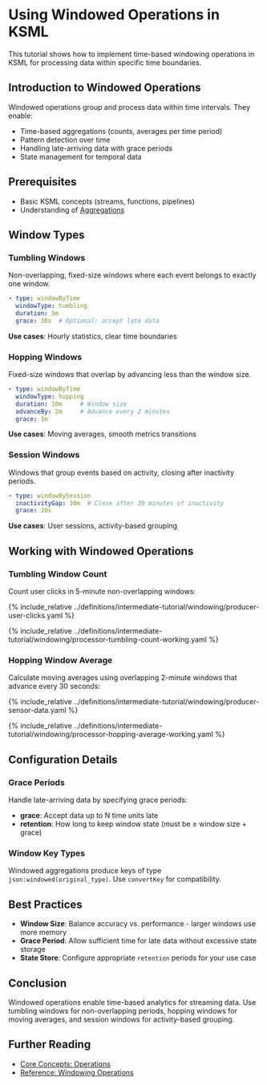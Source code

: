 # Using Windowed Operations in KSML

This tutorial shows how to implement time-based windowing operations in KSML for processing data within specific time boundaries.

## Introduction to Windowed Operations

Windowed operations group and process data within time intervals. They enable:
- Time-based aggregations (counts, averages per time period)
- Pattern detection over time
- Handling late-arriving data with grace periods
- State management for temporal data

## Prerequisites

- Basic KSML concepts (streams, functions, pipelines)
- Understanding of [Aggregations](aggregations.md)

## Window Types

### Tumbling Windows
Non-overlapping, fixed-size windows where each event belongs to exactly one window.

```yaml
- type: windowByTime
  windowType: tumbling
  duration: 5m
  grace: 30s  # Optional: accept late data
```

**Use cases**: Hourly statistics, clear time boundaries

### Hopping Windows  
Fixed-size windows that overlap by advancing less than the window size.

```yaml
- type: windowByTime
  windowType: hopping
  duration: 10m     # Window size
  advanceBy: 2m     # Advance every 2 minutes 
  grace: 1m
```

**Use cases**: Moving averages, smooth metrics transitions

### Session Windows
Windows that group events based on activity, closing after inactivity periods.

```yaml
- type: windowBySession
  inactivityGap: 30m  # Close after 30 minutes of inactivity
  grace: 10s
```

**Use cases**: User sessions, activity-based grouping

## Working with Windowed Operations

### Tumbling Window Count

Count user clicks in 5-minute non-overlapping windows:

{% include_relative ../definitions/intermediate-tutorial/windowing/producer-user-clicks.yaml %}

{% include_relative ../definitions/intermediate-tutorial/windowing/processor-tumbling-count-working.yaml %}

### Hopping Window Average

Calculate moving averages using overlapping 2-minute windows that advance every 30 seconds:

{% include_relative ../definitions/intermediate-tutorial/windowing/producer-sensor-data.yaml %}

{% include_relative ../definitions/intermediate-tutorial/windowing/processor-hopping-average-working.yaml %}

## Configuration Details

### Grace Periods
Handle late-arriving data by specifying grace periods:
- **grace**: Accept data up to N time units late
- **retention**: How long to keep window state (must be ≥ window size + grace)

### Window Key Types
Windowed aggregations produce keys of type `json:windowed(original_type)`. Use `convertKey` for compatibility.

## Best Practices

- **Window Size**: Balance accuracy vs. performance - larger windows use more memory
- **Grace Period**: Allow sufficient time for late data without excessive state storage
- **State Store**: Configure appropriate `retention` periods for your use case

## Conclusion

Windowed operations enable time-based analytics for streaming data. Use tumbling windows for non-overlapping periods, hopping windows for moving averages, and session windows for activity-based grouping.

## Further Reading

- [Core Concepts: Operations](../../core-concepts/operations.md)
- [Reference: Windowing Operations](../../reference/operation-reference.md)